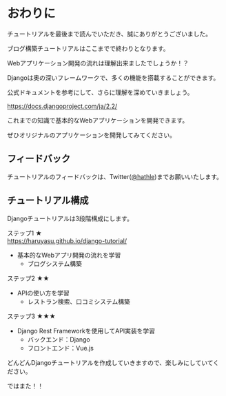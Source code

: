 # おわりに

チュートリアルを最後まで読んでいただき、誠にありがとうございました。

ブログ構築チュートリアルはここまでで終わりとなります。

Webアプリケーション開発の流れは理解出来ましたでしょうか！？

Djangoは奥の深いフレームワークで、多くの機能を搭載することができます。

公式ドキュメントを参考にして、さらに理解を深めていきましょう。

https://docs.djangoproject.com/ja/2.2/

これまでの知識で基本的なWebアプリケーションを開発できます。

ぜひオリジナルのアプリケーションを開発してみてください。

## フィードバック

チュートリアルのフィードバックは、Twitter([@hathle](https://twitter.com/hathle))までお願いいたします。

## チュートリアル構成

Djangoチュートリアルは3段階構成にします。

ステップ1 ★  
https://haruyasu.github.io/django-tutorial/
* 基本的なWebアプリ開発の流れを学習
  * ブログシステム構築

ステップ2 ★★
* APIの使い方を学習
  * レストラン検索、口コミシステム構築

ステップ3 ★★★
* Django Rest Frameworkを使用してAPI実装を学習
  * バックエンド：Django
  * フロントエンド：Vue.js

どんどんDjangoチュートリアルを作成していきますので、楽しみにしていてください。

ではまた！！
